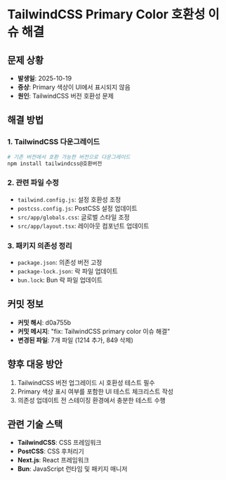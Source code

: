 # TailwindCSS Primary Color 호환성 이슈 해결

## 문제 상황
- **발생일**: 2025-10-19
- **증상**: Primary 색상이 UI에서 표시되지 않음
- **원인**: TailwindCSS 버전 호환성 문제

## 해결 방법

### 1. TailwindCSS 다운그레이드
```bash
# 기존 버전에서 호환 가능한 버전으로 다운그레이드
npm install tailwindcss@호환버전
```

### 2. 관련 파일 수정
- `tailwind.config.js`: 설정 호환성 조정
- `postcss.config.js`: PostCSS 설정 업데이트
- `src/app/globals.css`: 글로벌 스타일 조정
- `src/app/layout.tsx`: 레이아웃 컴포넌트 업데이트

### 3. 패키지 의존성 정리
- `package.json`: 의존성 버전 고정
- `package-lock.json`: 락 파일 업데이트
- `bun.lock`: Bun 락 파일 업데이트

## 커밋 정보
- **커밋 해시**: d0a755b
- **커밋 메시지**: "fix: TailwindCSS primary color 이슈 해결"
- **변경된 파일**: 7개 파일 (1214 추가, 849 삭제)

## 향후 대응 방안
1. TailwindCSS 버전 업그레이드 시 호환성 테스트 필수
2. Primary 색상 표시 여부를 포함한 UI 테스트 체크리스트 작성
3. 의존성 업데이트 전 스테이징 환경에서 충분한 테스트 수행

## 관련 기술 스택
- **TailwindCSS**: CSS 프레임워크
- **PostCSS**: CSS 후처리기
- **Next.js**: React 프레임워크
- **Bun**: JavaScript 런타임 및 패키지 매니저
